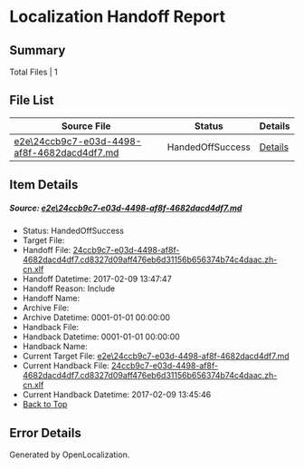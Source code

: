 # <a name='report-top'></a> Localization Handoff Report

## Summary
 Total Files | 1

## File List
 Source File | Status | Details 
 ----------- | ------ | ------- 
 [e2e\24ccb9c7-e03d-4498-af8f-4682dacd4df7.md](https://github.com/OpenLocalizationTestOrg/ol-test0/blob/13677b62b74b55ff260083e1a496a79e20134c39/e2e/24ccb9c7-e03d-4498-af8f-4682dacd4df7.md) | HandedOffSuccess | [Details](#b45c367c0bf3c361952a9908be5913e9eb4a31811)

## Item Details
##### <a name='b45c367c0bf3c361952a9908be5913e9eb4a31811'></a> Source: [e2e\24ccb9c7-e03d-4498-af8f-4682dacd4df7.md](https://github.com/OpenLocalizationTestOrg/ol-test0/blob/13677b62b74b55ff260083e1a496a79e20134c39/e2e/24ccb9c7-e03d-4498-af8f-4682dacd4df7.md)
* Status: HandedOffSuccess
* Target File: 
* Handoff File: [24ccb9c7-e03d-4498-af8f-4682dacd4df7.cd8327d09aff476eb6d31156b656374b74c4daac.zh-cn.xlf](https://github.com/OpenLocalizationTestOrg/ol-test0-handoff/blob/0d0af075506dfbcb06096c6c13eabbccb13c4c43/ol-handoff/OpenLocalizationTestOrg/ol-test0-zhcn/shujia/ht/24ccb9c7-e03d-4498-af8f-4682dacd4df7.cd8327d09aff476eb6d31156b656374b74c4daac.zh-cn.xlf)
* Handoff Datetime: 2017-02-09 13:47:47
* Handoff Reason: Include
* Handoff Name: 
* Archive File: 
* Archive Datetime: 0001-01-01 00:00:00
* Handback File: 
* Handback Datetime: 0001-01-01 00:00:00
* Handback Name: 
* Current Target File: [e2e\24ccb9c7-e03d-4498-af8f-4682dacd4df7.md](https://github.com/OpenLocalizationTestOrg/ol-test0-zhcn/blob/efc2a64b0701486cb68ab7917e0dc2b473a67e37/e2e/24ccb9c7-e03d-4498-af8f-4682dacd4df7.md)
* Current Handback File: [24ccb9c7-e03d-4498-af8f-4682dacd4df7.cd8327d09aff476eb6d31156b656374b74c4daac.zh-cn.xlf](https://github.com/OpenLocalizationTestOrg/ol-test0-handback/blob/47e0f6bd54713abed50afdcbc56101f8dd78a2be/ol-handback/OpenLocalizationTestOrg/ol-test0-zhcn/shujia/ht/24ccb9c7-e03d-4498-af8f-4682dacd4df7.cd8327d09aff476eb6d31156b656374b74c4daac.zh-cn.xlf)
* Current Handback Datetime: 2017-02-09 13:45:46
* [Back to Top](#report-top)


## Error Details

Generated by OpenLocalization.
